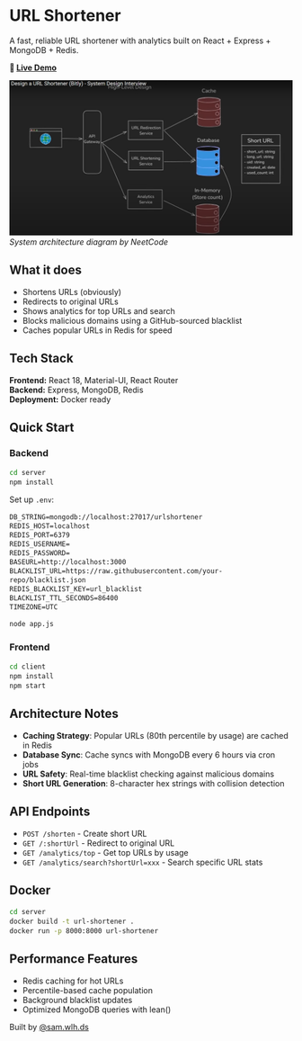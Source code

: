 # URL Shortener

A fast, reliable URL shortener with analytics built on React + Express + MongoDB + Redis.

**🔗 [Live Demo](https://urlshu.netlify.app)**

![System Design Diagram](./assets/neetCode_bitly.png)
*System architecture diagram by NeetCode*

## What it does

- Shortens URLs (obviously)
- Redirects to original URLs 
- Shows analytics for top URLs and search
- Blocks malicious domains using a GitHub-sourced blacklist
- Caches popular URLs in Redis for speed

## Tech Stack

**Frontend:** React 18, Material-UI, React Router  
**Backend:** Express, MongoDB, Redis  
**Deployment:** Docker ready

## Quick Start

### Backend
```bash
cd server
npm install
```

Set up `.env`:
```env
DB_STRING=mongodb://localhost:27017/urlshortener
REDIS_HOST=localhost
REDIS_PORT=6379
REDIS_USERNAME=
REDIS_PASSWORD=
BASEURL=http://localhost:3000
BLACKLIST_URL=https://raw.githubusercontent.com/your-repo/blacklist.json
REDIS_BLACKLIST_KEY=url_blacklist
BLACKLIST_TTL_SECONDS=86400
TIMEZONE=UTC
```

```bash
node app.js
```

### Frontend
```bash
cd client
npm install
npm start
```

## Architecture Notes

- **Caching Strategy**: Popular URLs (80th percentile by usage) are cached in Redis
- **Database Sync**: Cache syncs with MongoDB every 6 hours via cron jobs
- **URL Safety**: Real-time blacklist checking against malicious domains
- **Short URL Generation**: 8-character hex strings with collision detection

## API Endpoints

- `POST /shorten` - Create short URL
- `GET /:shortUrl` - Redirect to original URL
- `GET /analytics/top` - Get top URLs by usage
- `GET /analytics/search?shortUrl=xxx` - Search specific URL stats

## Docker

```bash
cd server
docker build -t url-shortener .
docker run -p 8000:8000 url-shortener
```

## Performance Features

- Redis caching for hot URLs
- Percentile-based cache population
- Background blacklist updates
- Optimized MongoDB queries with lean()

Built by [@sam.wlh.ds](https://github.com/sam-wlh-ds)
